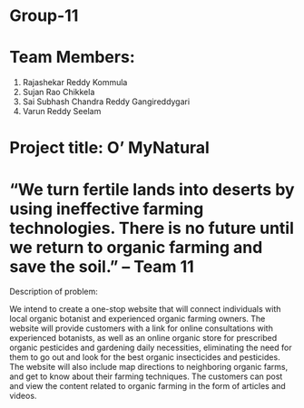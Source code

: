 # Group-11

# Team Members:
1. Rajashekar Reddy Kommula
2. Sujan Rao Chikkela
3. Sai Subhash Chandra Reddy Gangireddygari
4. Varun Reddy Seelam

# Project title: O’ MyNatural

# “We turn fertile lands into deserts by using ineffective farming technologies. There is no future until we return to organic farming and save the soil.” – Team 11
  
Description of problem: 

We intend to create a one-stop website that will connect individuals with local organic botanist and experienced organic farming owners. The website will provide customers with a link for online consultations with experienced botanists, as well as an online organic store for prescribed organic pesticides and gardening daily necessities, eliminating the need for them to go out and look for the best organic insecticides and pesticides. The website will also include map directions to neighboring organic farms, and get to know about their farming techniques. The customers can post and view the content related to organic farming in the form of articles and videos.
